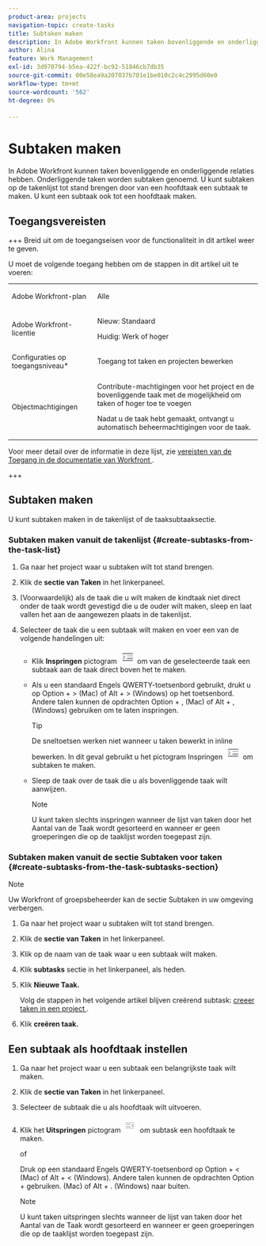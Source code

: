 ```yaml
---
product-area: projects
navigation-topic: create-tasks
title: Subtaken maken
description: In Adobe Workfront kunnen taken bovenliggende en onderliggende relaties hebben. Onderliggende taken worden subtaken genoemd. U kunt subtaken op de takenlijst tot stand brengen door van een hoofdtaak een subtaak te maken. U kunt een subtaak ook tot een hoofdtaak maken.
author: Alina
feature: Work Management
exl-id: 3d970794-b5ea-422f-bc92-51846cb7db35
source-git-commit: 00e58ea9a207037b701e1be010c2c4c2995d60e0
workflow-type: tm+mt
source-wordcount: '562'
ht-degree: 0%

---
```


# Subtaken maken

<!-- Audited: 01/2025 -->

In Adobe Workfront kunnen taken bovenliggende en onderliggende relaties hebben. Onderliggende taken worden subtaken genoemd. U kunt subtaken op de takenlijst tot stand brengen door van een hoofdtaak een subtaak te maken. U kunt een subtaak ook tot een hoofdtaak maken.

## Toegangsvereisten

+++ Breid uit om de toegangseisen voor de functionaliteit in dit artikel weer te geven.

U moet de volgende toegang hebben om de stappen in dit artikel uit te voeren:

<table style="table-layout:auto"> 
 <col> 
 <col> 
 <tbody> 
  <tr> 
   <td role="rowheader">Adobe Workfront-plan</td> 
   <td> <p>Alle</p> </td> 
  </tr> 
  <tr> 
   <td role="rowheader">Adobe Workfront-licentie</td> 
   <td> 
   <p>Nieuw: Standaard</p>
   <p>Huidig: Werk of hoger</p> </td> 
  </tr> 
  <tr> 
   <td role="rowheader">Configuraties op toegangsniveau*</td> 
   <td> <p>Toegang tot taken en projecten bewerken</p>  </td> 
  </tr> 
  <tr> 
   <td role="rowheader">Objectmachtigingen</td> 
   <td> <p>Contribute-machtigingen voor het project en de bovenliggende taak met de mogelijkheid om taken of hoger toe te voegen</p> <p>Nadat u de taak hebt gemaakt, ontvangt u automatisch beheermachtigingen voor de taak.</p>  </td> 
  </tr> 
 </tbody> 
</table>

Voor meer detail over de informatie in deze lijst, zie [ vereisten van de Toegang in de documentatie van Workfront ](/help/quicksilver/administration-and-setup/add-users/access-levels-and-object-permissions/access-level-requirements-in-documentation.md).

+++

## Subtaken maken

U kunt subtaken maken in de takenlijst of de taaksubtaaksectie.

### Subtaken maken vanuit de takenlijst {#create-subtasks-from-the-task-list}

1. Ga naar het project waar u subtaken wilt tot stand brengen.
1. Klik de **sectie van Taken** in het linkerpaneel.
1. (Voorwaardelijk) als de taak die u wilt maken de kindtaak niet direct onder de taak wordt gevestigd die u de ouder wilt maken, sleep en laat vallen het aan de aangewezen plaats in de takenlijst.
1. Selecteer de taak die u een subtaak wilt maken en voer een van de volgende handelingen uit:

   * Klik **Inspringen** pictogram ![](assets/indent-icon-nwe-33x29.png) om van de geselecteerde taak een subtaak aan de taak direct boven het te maken.
   * Als u een standaard Engels QWERTY-toetsenbord gebruikt, drukt u op Option + > (Mac) of Alt + > (Windows) op het toetsenbord. Andere talen kunnen de opdrachten Option + , (Mac) of Alt + , (Windows) gebruiken om te laten inspringen.

     >[!TIP]
     >
     >De sneltoetsen werken niet wanneer u taken bewerkt in inline bewerken. In dit geval gebruikt u het pictogram Inspringen ![](assets/indent-icon-nwe-33x29.png) om subtaken te maken.

   * Sleep de taak over de taak die u als bovenliggende taak wilt aanwijzen.

     >[!NOTE]
     >
     >U kunt taken slechts inspringen wanneer de lijst van taken door het Aantal van de Taak wordt gesorteerd en wanneer er geen groeperingen die op de taaklijst worden toegepast zijn.

### Subtaken maken vanuit de sectie Subtaken voor taken {#create-subtasks-from-the-task-subtasks-section}

>[!NOTE]
>
>Uw Workfront of groepsbeheerder kan de sectie Subtaken in uw omgeving verbergen.

1. Ga naar het project waar u subtaken wilt tot stand brengen.
1. Klik de **sectie van Taken** in het linkerpaneel.
1. Klik op de naam van de taak waar u een subtaak wilt maken.
1. Klik **subtasks** sectie in het linkerpaneel, als heden.
1. Klik **Nieuwe Taak.**

   Volg de stappen in het volgende artikel blijven creërend subtask: [ creeer taken in een project ](../../../manage-work/tasks/create-tasks/create-tasks-in-project.md).

1. Klik **creëren taak.**

## Een subtaak als hoofdtaak instellen

1. Ga naar het project waar u een subtaak een belangrijkste taak wilt maken.
1. Klik de **sectie van Taken** in het linkerpaneel.
1. Selecteer de subtaak die u als hoofdtaak wilt uitvoeren.
1. Klik het **Uitspringen** pictogram ![](assets/outdent-icon-nwe-31x29.png) om subtask een hoofdtaak te maken.

   of

   Druk op een standaard Engels QWERTY-toetsenbord op Option + &lt; (Mac) of Alt + &lt; (Windows). Andere talen kunnen de opdrachten Option + gebruiken. (Mac) of Alt + . (Windows) naar buiten.

   >[!NOTE]
   >
   >U kunt taken uitspringen slechts wanneer de lijst van taken door het Aantal van de Taak wordt gesorteerd en wanneer er geen groeperingen die op de taaklijst worden toegepast zijn.
